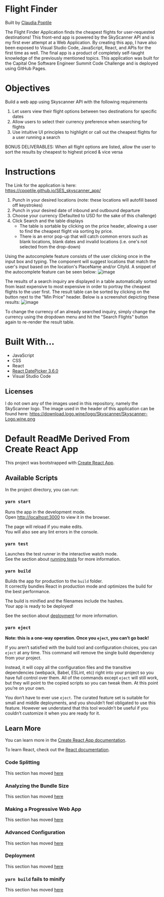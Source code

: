 # Flight Finder
Built by [Claudia Poptile](https://github.com/cpoptile)

The Flight Finder Application finds the cheapest flights for user-requested destinations! This front-end app is powered by the SkyScanner API and is my first ever attempt at a Web Application. By creating this app, I have also been exposed to Visual Studio Code, JavaScript, React, and APIs for the first time as well. The final app is a product of completely self-taught knowledge of the previously mentioned topics. This application was built for the Capital One Software Engineer Summit Code Challenge and is deployed using GitHub Pages.

# Objectives
Build a web app using Skyscanner API with the following requirements

1. Let users view their flight options between two destinations for specific dates
2. Allow users to select their currency preference when searching for flights
3. Use intuitive UI principles to highlight or call out the cheapest flights for a user running a search

BONUS DELIVERABLES:
When all flight options are listed, allow the user to sort the results by cheapest to highest priced & vice versa
 

# Instructions
The Link for the application is here: https://cpoptile.github.io/SES_skyscanner_app/
1. Punch in your desired locations (note: these locations will autofill based off keystrokes)
2. Punch in your desired date of inbound and outbound departure
3. Choose your currency (Defaulted to USD for the sake of this challenge)
4. Click Search and the table displays
    - The table is sortable by clicking on the price header, allowing a user to find the cheapest flight via sorting by price.
    - There is an error pop-up that will catch common errors such as blank locations, blank dates and invalid locations (i.e. one's not selected from the drop-down)

Using the autocomplete feature consists of the user clicking once in the input box and typing. The component will suggest locations that match the user's input based on the location's PlaceName and/or CityId. A snippet of the autocomplete feature can be seen below:
![image](https://user-images.githubusercontent.com/77410366/111855529-5639ef80-88f3-11eb-8f47-d5d5bc0b9b68.png)

The results of a search inquiry are displayed in a table automatically sorted from least expensive to most expensive in order to portray the cheapest flights to the user first. The result table can be sorted by clicking on the button next to the "Min Price" header. Below is a screenshot depicting these results:
![image](https://user-images.githubusercontent.com/77410366/111855595-bb8de080-88f3-11eb-9f35-8d544d2e4b3d.png)

To change the currency of an already searched inquiry, simply change the currency using the dropdown menu and hit the "Search Flights" button again to re-render the result table.

# Built With...
- JavaScript
- CSS
- React
- [React DatePicker 3.6.0](https://www.npmjs.com/package//react-datepicker)
- Visual Studio Code


## Licenses
I do not own any of the images used in this repository, namely the SkyScanner logo. The image used in the header of this application can be found here:
https://download.logo.wine/logo/Skyscanner/Skyscanner-Logo.wine.png

# Default ReadMe Derived From Create React App

This project was bootstrapped with [Create React App](https://github.com/facebook/create-react-app).

## Available Scripts

In the project directory, you can run:

### `yarn start`

Runs the app in the development mode.\
Open [http://localhost:3000](http://localhost:3000) to view it in the browser.

The page will reload if you make edits.\
You will also see any lint errors in the console.

### `yarn test`

Launches the test runner in the interactive watch mode.\
See the section about [running tests](https://facebook.github.io/create-react-app/docs/running-tests) for more information.

### `yarn build`

Builds the app for production to the `build` folder.\
It correctly bundles React in production mode and optimizes the build for the best performance.

The build is minified and the filenames include the hashes.\
Your app is ready to be deployed!

See the section about [deployment](https://facebook.github.io/create-react-app/docs/deployment) for more information.

### `yarn eject`

**Note: this is a one-way operation. Once you `eject`, you can’t go back!**

If you aren’t satisfied with the build tool and configuration choices, you can `eject` at any time. This command will remove the single build dependency from your project.

Instead, it will copy all the configuration files and the transitive dependencies (webpack, Babel, ESLint, etc) right into your project so you have full control over them. All of the commands except `eject` will still work, but they will point to the copied scripts so you can tweak them. At this point you’re on your own.

You don’t have to ever use `eject`. The curated feature set is suitable for small and middle deployments, and you shouldn’t feel obligated to use this feature. However we understand that this tool wouldn’t be useful if you couldn’t customize it when you are ready for it.

## Learn More

You can learn more in the [Create React App documentation](https://facebook.github.io/create-react-app/docs/getting-started).

To learn React, check out the [React documentation](https://reactjs.org/).

### Code Splitting

This section has moved [here](https://facebook.github.io/create-react-app/docs/code-splitting)

### Analyzing the Bundle Size

This section has moved [here](https://facebook.github.io/create-react-app/docs/analyzing-the-bundle-size)

### Making a Progressive Web App

This section has moved [here](https://facebook.github.io/create-react-app/docs/making-a-progressive-web-app)

### Advanced Configuration

This section has moved [here](https://facebook.github.io/create-react-app/docs/advanced-configuration)

### Deployment

This section has moved [here](https://facebook.github.io/create-react-app/docs/deployment)

### `yarn build` fails to minify

This section has moved [here](https://facebook.github.io/create-react-app/docs/troubleshooting#npm-run-build-fails-to-minify)
